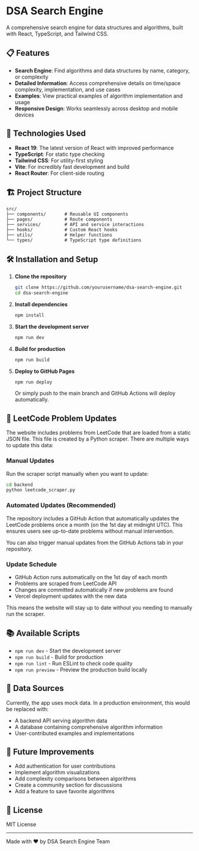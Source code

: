 # DSA Search Engine

A comprehensive search engine for data structures and algorithms, built with React, TypeScript, and Tailwind CSS.

## 📋 Features

- **Search Engine**: Find algorithms and data structures by name, category, or complexity
- **Detailed Information**: Access comprehensive details on time/space complexity, implementation, and use cases
- **Examples**: View practical examples of algorithm implementation and usage
- **Responsive Design**: Works seamlessly across desktop and mobile devices

## 🚀 Technologies Used

- **React 19**: The latest version of React with improved performance
- **TypeScript**: For static type checking
- **Tailwind CSS**: For utility-first styling
- **Vite**: For incredibly fast development and build
- **React Router**: For client-side routing

## 🏗️ Project Structure

```
src/
├── components/       # Reusable UI components
├── pages/            # Route components
├── services/         # API and service interactions
├── hooks/            # Custom React hooks
├── utils/            # Helper functions
└── types/            # TypeScript type definitions
```

## 🛠️ Installation and Setup

1. **Clone the repository**
   ```bash
   git clone https://github.com/yourusername/dsa-search-engine.git
   cd dsa-search-engine
   ```

2. **Install dependencies**
   ```bash
   npm install
   ```

3. **Start the development server**
   ```bash
   npm run dev
   ```

4. **Build for production**
   ```bash
   npm run build
   ```

5. **Deploy to GitHub Pages**
   ```bash
   npm run deploy
   ```

   Or simply push to the main branch and GitHub Actions will deploy automatically.

## 📝 LeetCode Problem Updates

The website includes problems from LeetCode that are loaded from a static JSON file. This file is created by a Python scraper. There are multiple ways to update this data:

### Manual Updates
Run the scraper script manually when you want to update:
```bash
cd backend
python leetcode_scraper.py
```

### Automated Updates (Recommended)
The repository includes a GitHub Action that automatically updates the LeetCode problems once a month (on the 1st day at midnight UTC). This ensures users see up-to-date problems without manual intervention.

You can also trigger manual updates from the GitHub Actions tab in your repository.

### Update Schedule
- GitHub Action runs automatically on the 1st day of each month
- Problems are scraped from LeetCode API
- Changes are committed automatically if new problems are found
- Vercel deployment updates with the new data

This means the website will stay up to date without you needing to manually run the scraper.

## 📚 Available Scripts

- `npm run dev` - Start the development server
- `npm run build` - Build for production
- `npm run lint` - Run ESLint to check code quality
- `npm run preview` - Preview the production build locally

## 🧠 Data Sources

Currently, the app uses mock data. In a production environment, this would be replaced with:
- A backend API serving algorithm data
- A database containing comprehensive algorithm information
- User-contributed examples and implementations

## 📝 Future Improvements

- Add authentication for user contributions
- Implement algorithm visualizations
- Add complexity comparisons between algorithms
- Create a community section for discussions
- Add a feature to save favorite algorithms

## 📄 License

MIT License

---

Made with ❤️ by DSA Search Engine Team
